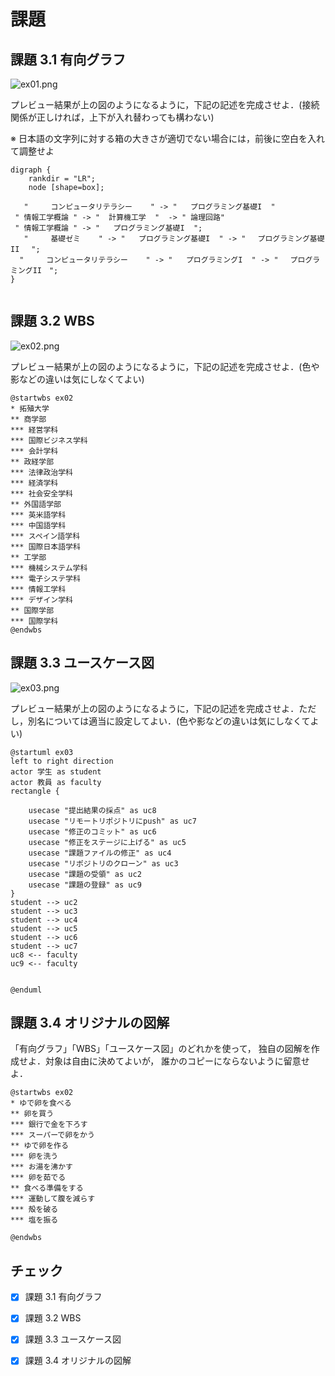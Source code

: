 # 課題

## 課題 3.1 有向グラフ

![ex01.png](ex01.png)

プレビュー結果が上の図のようになるように，下記の記述を完成させよ．(接続関係が正しければ，上下が入れ替わっても構わない)

※ 日本語の文字列に対する箱の大きさが適切でない場合には，前後に空白を入れて調整せよ

```graphviz
digraph {
    rankdir = "LR";
    node [shape=box];
    
   "     コンピュータリテラシー    " -> "   プログラミング基礎I  "
 " 情報工学概論 " -> "  計算機工学  "  -> " 論理回路"
 " 情報工学概論 " -> "   プログラミング基礎I  ";
   "     基礎ゼミ    " -> "   プログラミング基礎I  " -> " 　プログラミング基礎II 　";
  "     コンピュータリテラシー    " -> "   プログラミングI  " -> "　 プログラミングII　";
}


```
     

## 課題 3.2 WBS


![ex02.png](ex02.png)

プレビュー結果が上の図のようになるように，下記の記述を完成させよ．(色や影などの違いは気にしなくてよい)

```plantUML
@startwbs ex02
* 拓殖大学
** 商学部
*** 経営学科
*** 国際ビジネス学科
*** 会計学科
** 政経学部
*** 法律政治学科
*** 経済学科
*** 社会安全学科
** 外国語学部
*** 英米語学科
*** 中国語学科
*** スペイン語学科
*** 国際日本語学科
** 工学部
*** 機械システム学科
*** 電子システ学科
*** 情報工学科
*** デザイン学科
** 国際学部
*** 国際学科
@endwbs
```
## 課題 3.3 ユースケース図

![ex03.png](ex03.png)

プレビュー結果が上の図のようになるように，下記の記述を完成させよ．ただし，別名については適当に設定してよい．(色や影などの違いは気にしなくてよい)

```plantUML
@startuml ex03
left to right direction
actor 学生 as student
actor 教員 as faculty
rectangle {
   
    usecase "提出結果の採点" as uc8 
    usecase "リモートリポジトリにpush" as uc7
    usecase "修正のコミット" as uc6
    usecase "修正をステージに上げる" as uc5
    usecase "課題ファイルの修正" as uc4 
    usecase "リポジトリのクローン" as uc3
    usecase "課題の受領" as uc2 
    usecase "課題の登録" as uc9
}
student --> uc2
student --> uc3
student --> uc4
student --> uc5
student --> uc6
student --> uc7
uc8 <-- faculty
uc9 <-- faculty

 
@enduml
```

## 課題 3.4 オリジナルの図解

「有向グラフ」「WBS」「ユースケース図」のどれかを使って，
独自の図解を作成せよ．対象は自由に決めてよいが，
誰かのコピーにならないように留意せよ．

```plantUML
@startwbs ex02
* ゆで卵を食べる
** 卵を買う
*** 銀行で金を下ろす
*** スーパーで卵をかう
** ゆで卵を作る
*** 卵を洗う
*** お湯を沸かす
*** 卵を茹でる
** 食べる準備をする
*** 運動して腹を減らす
*** 殻を破る
*** 塩を振る

@endwbs
```



## チェック
- [x] 課題 3.1 有向グラフ
- [x] 課題 3.2 WBS
- [x] 課題 3.3 ユースケース図
- [x] 課題 3.4 オリジナルの図解


[def]: ex01.png